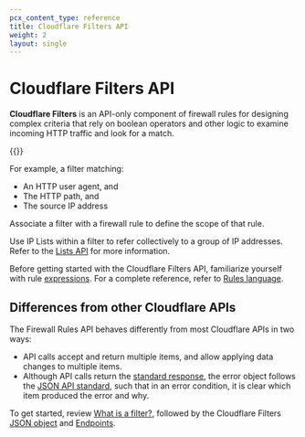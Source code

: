 ```yaml
---
pcx_content_type: reference
title: Cloudflare Filters API
weight: 2
layout: single
---
```


# Cloudflare Filters API

**Cloudflare Filters** is an API-only component of firewall rules for designing complex criteria that rely on boolean operators and other logic to examine incoming HTTP traffic and look for a match.

{{<render file="_deprecation-notice.md">}}

For example, a filter matching:

*   An HTTP user agent, and
*   The HTTP path, and
*   The source IP address

Associate a filter with a firewall rule to define the scope of that rule.

Use IP Lists within a filter to refer collectively to a group of IP addresses. Refer to the [Lists API]((/waf/tools/lists/lists-api/)) for more information.

Before getting started with the Cloudflare Filters API, familiarize yourself with rule [expressions](/ruleset-engine/rules-language/expressions/). For a complete reference, refer to [Rules language](/ruleset-engine/rules-language/).

## Differences from other Cloudflare APIs

The Firewall Rules API behaves differently from most Cloudflare APIs in two ways:

*   API calls accept and return multiple items, and allow applying data changes to multiple items.
*   Although API calls return the [standard response](/fundamentals/api/), the error object follows the [JSON API standard](http://jsonapi.org/format/#errors), such that in an error condition, it is clear which item produced the error and why.

To get started, review [What is a filter?](/firewall/api/cf-filters/what-is-a-filter/), followed by the Cloudflare Filters [JSON object](/firewall/api/cf-firewall-rules/json-object/) and [Endpoints](/firewall/api/cf-firewall-rules/endpoints/).
